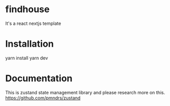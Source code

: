 # findhouse
It's a react nextjs template
# Installation 
yarn install
yarn dev

# Documentation
This is zustand state management library and please research more on this. 
https://github.com/pmndrs/zustand